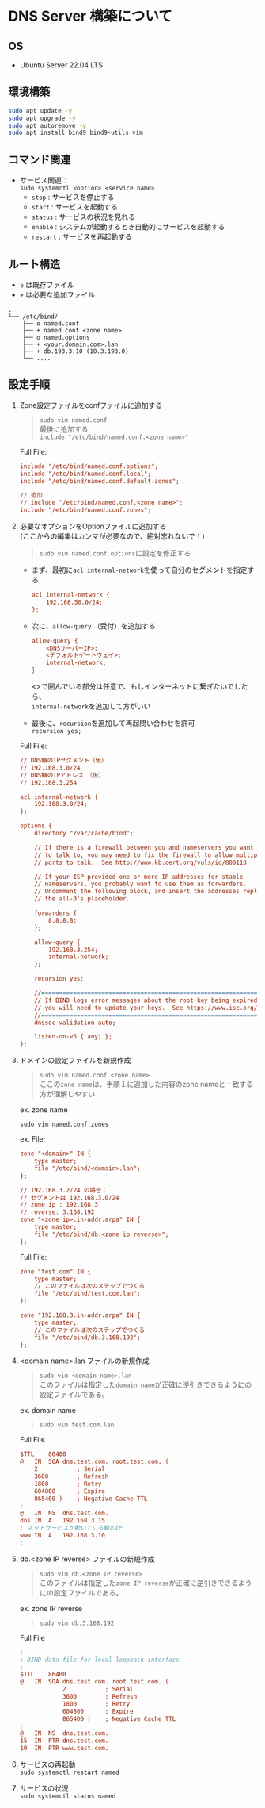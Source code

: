 # DNS Server 構築について

## OS
* Ubuntu Server 22.04 LTS

## 環境構築
``` bash
sudo apt update -y 
sudo apt upgrade -y 
sudo apt autoremove -y
sudo apt install bind9 bind9-utils vim
```

## コマンド関連
* サービス関連：  
    `sudo systemctl <option> <service name>`  
    * `stop` : サービスを停止する
    * `start` : サービスを起動する
    * `status` : サービスの状況を見れる
    * `enable` : システムが起動するとき自動的にサービスを起動する
    * `restart` : サービスを再起動する

## ルート構造
* `o` は既存ファイル
* `+` は必要な追加ファイル
```
.
└── /etc/bind/
    ├── o named.conf
    ├── + named.conf.<zone name>
    ├── o named.options
    ├── + <your.domain.com>.lan
    ├── + db.193.3.10 (10.3.193.0)
    └── ....
```

## 設定手順
1. Zone設定ファイルをconfファイルに追加する  
    > `sudo vim named.conf`  
    最後に追加する  
    `include "/etc/bind/named.conf.<zone name>"` 

    Full File:
    ```ini
    include "/etc/bind/named.conf.options";
    include "/etc/bind/named.conf.local";
    include "/etc/bind/named.conf.default-zones";

    // 追加
    // include "/etc/bind/named.conf.<zone name>";
    include "/etc/bind/named.conf.zones";
    ```

2. 必要なオプションをOptionファイルに追加する  
    (ここからの編集はカンマが必要なので、絶対忘れないで！)  
    > `sudo vim named.conf.options`に設定を修正する  
    

    - まず、最初に`acl internal-network`を使って自分のセグメントを指定する　
        ```ini
        acl internal-network {
            192.168.50.0/24;
        };
        ```
        
    - 次に、`allow-query` （受付）を追加する
        ```ini
        allow-query {
            <DNSサーバーIP>;
            <デフォルトゲートウェイ>;
            internal-network;
        }
        ```
        <>で囲んでいる部分は任意で、もしインターネットに繋ぎたいでしたら、  
        `internal-network`を追加して方がいい
    
    - 最後に、`recursion`を追加して再起問い合わせを許可  
        `recursion yes;`
    
    Full File:
    ```ini
    // DNS鯖のIPセグメント（仮）
    // 192.168.3.0/24
    // DNS鯖のIPアドレス　（仮）
    // 192.168.3.254

    acl internal-network {
        192.168.3.0/24;
    };

    options {
        directory "/var/cache/bind";

        // If there is a firewall between you and nameservers you want
        // to talk to, you may need to fix the firewall to allow multiple
        // ports to talk.  See http://www.kb.cert.org/vuls/id/800113

        // If your ISP provided one or more IP addresses for stable 
        // nameservers, you probably want to use them as forwarders.  
        // Uncomment the following block, and insert the addresses replacing 
        // the all-0's placeholder.

        forwarders {
            8.8.8.8;
        };

        allow-query {
            192.168.3.254;
            internal-network;
        };

        recursion yes;

        //========================================================================
        // If BIND logs error messages about the root key being expired,
        // you will need to update your keys.  See https://www.isc.org/bind-keys
        //========================================================================
        dnssec-validation auto;

        listen-on-v6 { any; };
    };
    ```

3. ドメインの設定ファイルを新規作成
    > `sudo vim named.conf.<zone name>`    
    ここの`zone name`は、手順１に追加した内容のzone nameと一致する方が理解しやすい

    ex. zone name
    
    `sudo vim named.conf.zones`

    ex. File:
    ```ini
    zone "<domain>" IN {
        type master;
        file "/etc/bind/<domain>.lan";
    };

    // 192.168.3.2/24 の場合：
    // セグメントは 192.168.3.0/24
    // zone ip : 192.168.3
    // reverse: 3.168.192
    zone "<zone ip>.in-addr.arpa" IN {
        type master;
        file "/etc/bind/db.<zone ip reverse>";
    };
    ```

    Full File:
    ```ini
    zone "test.com" IN {
        type master;
        // このファイルは次のステップでつくる
        file "/etc/bind/test.com.lan";
    };

    zone "192.168.3.in-addr.arpa" IN {
        type master;
        // このファイルは次のステップでつくる
        file "/etc/bind/db.3.168.192";
    };
    ```

4. \<domain name\>.lan ファイルの新規作成
    > `sudo vim <domain name>.lan`  
    このファイルは指定した`domain name`が正確に逆引きできるようにの設定ファイルである。

    ex. domain name
    > `sudo vim test.com.lan`

    Full File
    ```ini
    $TTL	86400
    @	IN	SOA	dns.test.com. root.test.com. (
        2			; Serial
        3600		; Refresh
        1800		; Retry
        604800		; Expire
        865400 )	; Negative Cache TTL
    ;
    @	IN	NS	dns.test.com.
    dns	IN	A	192.168.3.15
    ; ネットサービスが動いている鯖のIP
    www IN  A   192.168.3.10
    ;
    ```

5. db.\<zone IP reverse\> ファイルの新規作成
    > `sudo vim db.<zone IP reverse>`  
    このファイルは指定した`zone IP reverse`が正確に逆引きできるようにの設定ファイルである。

    ex. zone IP reverse
    > `sudo vim db.3.168.192`

    Full File
    ```ini
    ;
    ; BIND data file for local loopback interface
    ;
    $TTL	86400
    @	IN	SOA	dns.test.com. root.test.com. (
                2			; Serial
                3600		; Refresh
                1800		; Retry
                604800		; Expire
                865400 )	; Negative Cache TTL
    ;
    @	IN	NS	dns.test.com.
    15	IN	PTR	dns.test.com.
    10  IN  PTR www.test.com.
    ```

6. サービスの再起動  
    `sudo systemctl restart named`

7. サービスの状況  
    `sudo systemctl status named`

